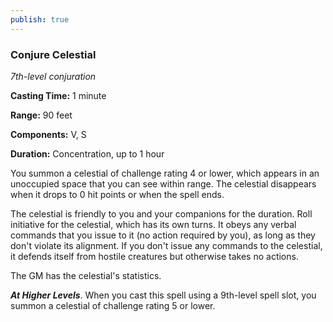 ```yaml
---
publish: true
---
```

### Conjure Celestial

*7th-level conjuration*

**Casting Time:** 1 minute

**Range:** 90 feet

**Components:** V, S

**Duration:** Concentration, up to 1 hour

You summon a celestial of challenge rating 4 or lower, which appears in an unoccupied space that you can see within range. The celestial disappears when it drops to 0 hit points or when the spell ends.

The celestial is friendly to you and your companions for the duration. Roll initiative for the celestial, which has its own turns. It obeys any verbal commands that you issue to it (no action required by you), as long as they don't violate its alignment. If you don't issue any commands to the celestial, it defends itself from hostile creatures but otherwise takes no actions.

The GM has the celestial's statistics.

***At Higher Levels***. When you cast this spell using a 9th-level spell slot, you summon a celestial of challenge rating 5 or lower.